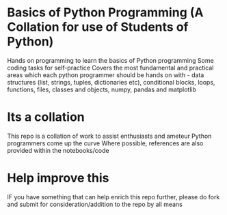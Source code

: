 # Basics of Python Programming (A Collation for use of Students of Python)
Hands on programming to learn the basics of Python programming 
Some coding tasks for self-practice 
Covers the most fundamental and practical areas which each python programmer should be hands on with - data structures (list, strings, tuples, dictionaries etc), conditional blocks, loops, functions, files, classes and objects, numpy, pandas and matplotlib

# Its a collation
This repo is a collation of work to assist enthusiasts and ameteur Python programmers come up the curve
Where possible, references are also provided within the notebooks/code

# Help improve this
IF you have something that can help enrich this repo further, please do fork and submit for consideration/addition to the repo by all means
